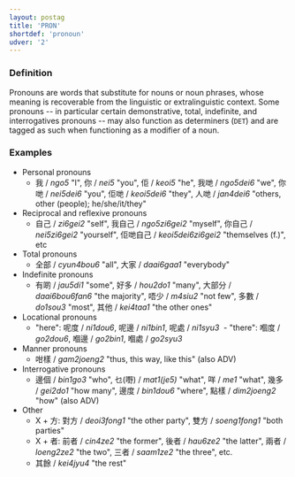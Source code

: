 ```yaml
---
layout: postag
title: 'PRON'
shortdef: 'pronoun'
udver: '2'
---
```


### Definition

Pronouns are words that substitute for nouns or noun phrases, whose meaning is recoverable from the linguistic or extralinguistic context. Some pronouns -- in particular certain demonstrative, total, indefinite, and interrogatives pronouns -- may also function as determiners (<a>`DET`</a>) and are tagged as such when functioning as a modifier of a noun.

### Examples

- Personal pronouns
  - 我 / _ngo5_ "I", 你 / _nei5_ "you", 佢 / _keoi5_ "he", 我哋 / _ngo5dei6_ "we", 你哋 / _nei5dei6_ "you", 佢哋 / _keoi5dei6_ "they", 人哋 / _jan4dei6_ "others, other (people); he/she/it/they"
- Reciprocal and reflexive pronouns
  - 自己 / _zi6gei2_ "self", 我自己 / _ngo5zi6gei2_ "myself", 你自己 / _nei5zi6gei2_ "yourself", 佢哋自己 / _keoi5dei6zi6gei2_ "themselves (f.)", etc
- Total pronouns
  - 全部 / _cyun4bou6_ "all", 大家 / _daai6gaa1_ "everybody"
- Indefinite pronouns
  - 有啲 / _jau5di1_ "some", 好多 / _hou2do1_ "many", 大部分 / _daai6bou6fan6_ "the majority", 唔少 / _m4siu2_ "not few", 多數 / _do1sou3_ "most", 其他 / _kei4taa1_ "the other ones"
- Locational pronouns
  - "here": 呢度 / _ni1dou6_, 呢邊 / _ni1bin1_,  呢處 / _ni1syu3_
  - "there": 嗰度 / _go2dou6_, 嗰邊 / _go2bin1_, 嗰處 / _go2syu3_
- Manner pronouns
  - 咁樣 / _gam2joeng2_ "thus, this way, like this" (also ADV)
- Interrogative pronouns
  - 邊個 / _bin1go3_ "who", 乜(嘢) / _mat1(je5)_ "what", 咩 / _me1_ "what", 幾多 / _gei2do1_ "how many", 邊度 / _bin1dou6_ "where", 點樣 / _dim2joeng2_ "how" (also ADV)
- Other
  - X + 方: 對方 / _deoi3fong1_ "the other party", 雙方 / _soeng1fong1_ "both parties"
  - X + 者: 前者 / _cin4ze2_ "the former", 後者 / _hau6ze2_ "the latter", 兩者 / _loeng2ze2_ "the two", 三者 / _saam1ze2_ "the three", etc.
  - 其餘 / _kei4jyu4_ "the rest"
<!-- Interlanguage links updated Po 11. listopadu 2024, 20:09:25 CET -->
